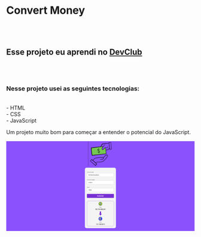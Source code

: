 <h1>Convert Money</h1>
<br>
<br>
<h2>Esse projeto eu aprendi no <a href="https://rodolfomori.com.br/devclub"/>DevClub</a></h2>
<br>
<br>
<h3>Nesse projeto usei as seguintes tecnologias:</h3>
<br>
- HTML
<br>
- CSS
<br>
- JavaScript
<br>
<p>Um projeto muito bom para começar a entender o potencial do JavaScript.</p>

<img src="https://github.com/Marcuvini21/Convert-money/blob/main/assets/img%20convert%20money.png?raw=true">
